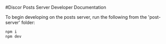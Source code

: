 #Discor Posts Server Developer Documentation

To begin developing on the posts server, run the following from the 'post-server' folder:

```bash
npm i
npm dev
```